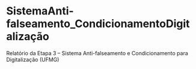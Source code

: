 # SistemaAnti-falseamento_CondicionamentoDigitalização
Relatório da Etapa 3 – Sistema Anti-falseamento e Condicionamento para Digitalização (UFMG)

